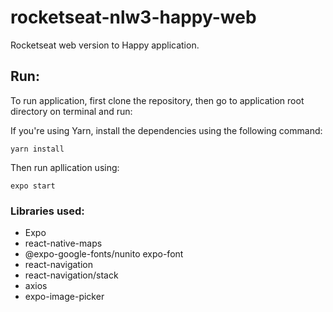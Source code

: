 # rocketseat-nlw3-happy-web

Rocketseat web version to Happy application.

## Run:

To run application, first clone the repository, then go to application root directory on terminal and run:

If you're using Yarn, install the dependencies using the following command:
```
yarn install
```
Then run apllication using:
```
expo start
```

### Libraries used:

- Expo
- react-native-maps
- @expo-google-fonts/nunito expo-font
- react-navigation
- react-navigation/stack
- axios
- expo-image-picker
